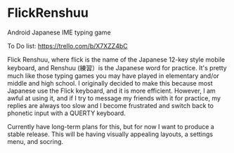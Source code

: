 # FlickRenshuu
Android Japanese IME typing game

To Do list:
https://trello.com/b/X7XZZ4bC

Flick Renshuu, where flick is the name of the Japanese 12-key style mobile keyboard, and Renshuu (練習）is the Japanese word for practice. It's pretty much like those typing games you may have played in elementary and/or middle and high school. I originally decided to make this because most Japanese use the Flick keyboard, and it is more efficient. However, I am awful at using it, and if I try to message my friends with it for practice, my replies are always too slow and I become frustrated and switch back to phonetic input with a QUERTY keyboard.

Currently have long-term plans for this, but for now I want to produce a stable release. This will be having visually appealing layouts, a settings menu, and socring. 
